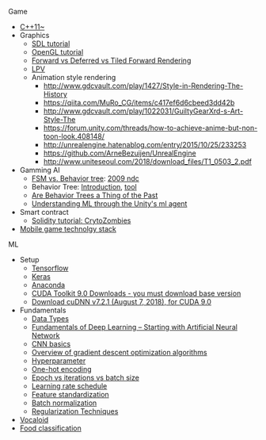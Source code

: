 Game
* [C++11~](https://github.com/jwvg0425/ModernCppStudy/wiki)
* Graphics
  * [SDL tutorial](http://lazyfoo.net/tutorials/SDL/index.php)
  * [OpenGL tutorial](http://lazyfoo.net/tutorials/OpenGL/index.php)
  * [Forward vs Deferred vs Tiled Forward Rendering](https://www.3dgep.com/forward-plus/)
  * [LPV](http://ericpolman.com/2016/06/28/light-propagation-volumes/)
  * Animation style rendering
    * http://www.gdcvault.com/play/1427/Style-in-Rendering-The-History
    * https://qiita.com/MuRo_CG/items/c417ef6d6cbeed3dd42b
    * http://www.gdcvault.com/play/1022031/GuiltyGearXrd-s-Art-Style-The
    * https://forum.unity.com/threads/how-to-achieve-anime-but-non-toon-look.408148/
    * http://unrealengine.hatenablog.com/entry/2015/10/25/233253
    * https://github.com/ArneBezuijen/UnrealEngine
    * http://www.uniteseoul.com/2018/download_files/T1_0503_2.pdf
* Gamming AI
  * [FSM vs. Behavior tree](https://web.stanford.edu/class/cs123/lectures/CS123_lec08_HFSM_BT.pdf): [2009 ndc](https://www.slideshare.net/yonghakim900/2009-ndc)
  * Behavior Tree: [Introduction](http://blog.renatopp.com/2014/07/25/an-introduction-to-behavior-trees-part-1/), [tool](https://archive.codeplex.com/?p=brainiac)
  * [Are Behavior Trees a Thing of the Past](https://www.gamasutra.com/blogs/JakobRasmussen/20160427/271188/Are_Behavior_Trees_a_Thing_of_the_Past.php)
  * [Understanding ML through the Unity's ml agent](https://docs.google.com/presentation/d/e/2PACX-1vRloM3dMgWk55xAU-0nctVsxQIE2zqt6eANo0x8fqTcrlkvzkymB5R-kOIypL3QnDid1rqF0yl4kBmV/pub?start=false&loop=false&delayms=3000)
* Smart contract
  * [Solidity tutorial: CrytoZombies](https://cryptozombies.io/en/course/)
* [Mobile game technolgy stack](https://github.com/goopymoon/goopymoon.github.io/blob/master/mobile_game_technology_stack.md)

ML 
* Setup
  * [Tensorflow](https://mjgim.icim.or.kr/2017/04/30/tensorflow.html)
  * [Keras](https://keras.io/#installation)
  * [Anaconda](https://conda.io/docs/user-guide/install/windows.html)
  * [CUDA Toolkit 9.0 Downloads - you must download base version](https://developer.nvidia.com/cuda-90-download-archive?target_os=Windows&target_arch=x86_64&target_version=10&target_type=exelocal)
  * [Download cuDNN v7.2.1 (August 7, 2018), for CUDA 9.0](https://developer.nvidia.com/rdp/cudnn-download)
* Fundamentals
  * [Data Types](http://scikit-image.org/docs/dev/user_guide/data_types.html)
  * [Fundamentals of Deep Learning – Starting with Artificial Neural Network](https://www.analyticsvidhya.com/blog/2016/03/introduction-deep-learning-fundamentals-neural-networks/)
  * [CNN basics](https://tykimos.github.io/2017/01/27/CNN_Layer_Talk/)
  * [Overview of gradient descent optimization algorithms](http://ruder.io/optimizing-gradient-descent/)
  * [Hyperparameter](https://www.quora.com/What-are-hyperparameters-in-machine-learning)
  * [One-hot encoding](https://hackernoon.com/what-is-one-hot-encoding-why-and-when-do-you-have-to-use-it-e3c6186d008f)
  * [Epoch vs iterations vs batch size](https://towardsdatascience.com/epoch-vs-iterations-vs-batch-size-4dfb9c7ce9c9)
  * [Learning rate schedule](https://towardsdatascience.com/learning-rate-schedules-and-adaptive-learning-rate-methods-for-deep-learning-2c8f433990d1)
  * [Feature standardization](http://sebastianraschka.com/Articles/2014_about_feature_scaling.html)
  * [Batch normalization](https://shuuki4.wordpress.com/2016/01/13/batch-normalization-%EC%84%A4%EB%AA%85-%EB%B0%8F-%EA%B5%AC%ED%98%84/)
  * [Regularization Techniques](https://www.analyticsvidhya.com/blog/2018/04/fundamentals-deep-learning-regularization-techniques/)
* [Vocaloid](https://github.com/goopymoon/goopymoon.github.io/blob/master/MMD.md)
* [Food classification](https://github.com/goopymoon/goopymoon.github.io/blob/master/food_classification.md)
